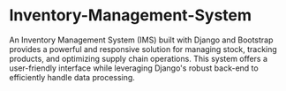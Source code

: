 # Inventory-Management-System
An Inventory Management System (IMS) built with Django and Bootstrap provides a powerful and responsive solution for managing stock, tracking products, and optimizing supply chain operations. This system offers a user-friendly interface while leveraging Django's robust back-end to efficiently handle data processing.
